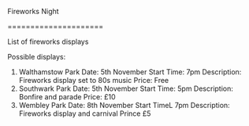 
Fireworks Night

=====================

List of fireworks displays

Possible displays: 
1. Walthamstow Park
	Date: 5th November 
	Start Time: 7pm 
	Description: Fireworks display set to 80s music
	Price: Free
2. Southwark Park
	Date: 5th November
	Start Time: 5pm
	Description: Bonfire and parade
	Price: £10
3. Wembley Park
	Date: 8th November
	Start TimeL 7pm
	Description: Fireworks display and carnival
	Prince £5



